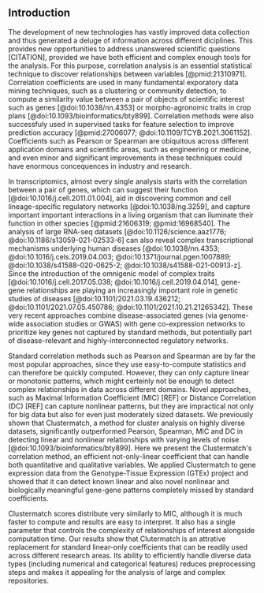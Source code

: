 ## Introduction


The development of new technologies has vastly improved data collection and thus generated a deluge of information across different diciplines.
This provides new opportunities to address unanswered scientific questions [CITATION], provided we have both efficient and complex enough tools for the analysis.
For this purpose, correlation analysis is an essential statistical technique to discover relationships between variables [@pmid:21310971].
Correlation coefficients are used in many fundamental exporatory data mining techniques, such as a clustering or community detection, to compute a similarity value between a pair of objects of scientific interest such as genes [@doi:10.1038/nn.4353] or morpho-agronomic traits in crop plans [@doi:10.1093/bioinformatics/bty899].
Correlation methods were also successfuly used in supervised tasks for feature selection to improve prediction accuracy [@pmid:27006077; @doi:10.1109/TCYB.2021.3061152].
Coefficients such as Pearson or Spearman are obiquitous across different application domains and scientific areas, such as engineering or medicine, and even minor and significant improvements in these techniques could have enormous concequences in industry and research.


In transcriptomics, almost every single analysis starts with the correlation between a pair of genes, which can suggest their function [@doi:10.1016/j.cell.2011.01.004], aid in discovering common and cell lineage-specific regulatory networks [@doi:10.1038/ng.3259], and capture important important interactions in a living organism that can iluminate their function in other species [@pmid:21606319; @pmid:16968540].
The analysis of large RNA-seq datasets [@doi:10.1126/science.aaz1776; @doi:10.1186/s13059-021-02533-6] can also reveal complex transcriptional mechanisms underlying human diseases [@doi:10.1038/nn.4353; @doi:10.1016/j.cels.2019.04.003; @doi:10.1371/journal.pgen.1007889; @doi:10.1038/s41588-020-0625-2; @doi:10.1038/s41588-021-00913-z].
Since the introduction of the omnigenic model of complex traits [@doi:10.1016/j.cell.2017.05.038; @doi:10.1016/j.cell.2019.04.014], gene-gene relationships are playing an increasingly important role in genetic studies of diseases [@doi:10.1101/2021.03.19.436212; @doi:10.1101/2021.07.05.450786; @doi:10.1101/2021.10.21.21265342].
These very recent approaches combine disease-associated genes (via genome-wide association studies or GWAS) with gene co-expression networks to prioritize key genes not captured by standard methods, but potentially part of disease-relevant and highly-interconnected regulatory networks.


Standard correlation methods such as Pearson and Spearman are by far the most popular approaches, since they use easy-to-compute statistics and can therefore be quickly computed.
However, they can only capture linear or monotonic patterns, which might certeinly not be enough to detect complex relationships in data across different domains.
Novel approaches, such as Maximal Information Coefficient (MIC) [REF] or Distance Correlation (DC) [REF] can capture nonlinear patterns, but they are impractical not only for big data but also for even just moderately sized datasets.
We previously shown that Clustermatch, a method for cluster analysis on highly diverse datasets, significantly outperformed Pearson, Spearman, MIC and DC in detecting linear and nonlinear relationships with varying levels of noise [@doi:10.1093/bioinformatics/bty899].
Here we present the Clustermatch's correlation method, an efficient not-only-linear coefficient that can handle both quantitative and qualitative variables.
We applied Clustermatch to gene expression data from the Genotype-Tissue Expression (GTEx) project and showed that it can detect known linear and also novel nonlinear and biologically meaningful gene-gene patterns completely missed by standard coefficients.
<!-- TODO: Add something about GIANT results? -->
Clustermatch scores distribute very similarly to MIC, although it is much faster to compute and results are easy to interpret.
It also has a single parameter that controls the complexity of relationships of interest alongside computation time.
Our results show that Clutermatch is an attrative replacement for standard linear-only coefficients that can be readily used across different research areas.
Its ability to efficiently handle diverse data types (including numerical and categorical features) reduces preprocessing steps and makes it appealing for the analysis of large and complex repositories.
